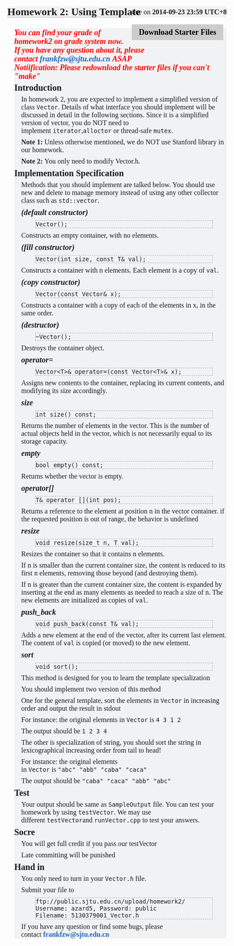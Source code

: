 
<h3 style="padding: 0px; margin: 24px 0px 8px; font-size: 24px; line-height: 24px; border-bottom-width: 1px; border-bottom-style: solid; border-bottom-color: rgb(170, 170, 170); font-family: 'Heiti SC', 黑体-简, 'MS Yahei', 微软雅黑, STXihei, 华文细黑, 'WenQuanYi ZenHei', 文泉驿正黑体, Sans-sarif; background-color: rgb(241, 242, 243);">Homework 2: Using Template</h3>
<span class="assignment_due" style="margin: -32px 0px 0px; line-height: 24px; font-size: 16px; float: right; font-family: 'Heiti SC', 黑体-简, 'MS Yahei', 微软雅黑, STXihei, 华文细黑, 'WenQuanYi ZenHei', 文泉驿正黑体, Sans-sarif; background-color: rgb(241, 242, 243);">due on&nbsp;<time class="due_time" datetime="2014-09-23T23:59:59+08:00" style="font-weight: bold;">2014-09-23 23:59 UTC+8</time></span><a class="assignment_ref" href="http://tcloud.sjtu.edu.cn/course/se106/2014/assignments/homework2/homework2.zip" style="color: rgb(0, 0, 0); font-weight: bold; text-decoration: none; outline-style: none; display: block; float: right; padding: 8px 16px; line-height: 20px; font-size: 18px; margin: 8px; font-family: 'Heiti SC', 黑体-简, 'MS Yahei', 微软雅黑, STXihei, 华文细黑, 'WenQuanYi ZenHei', 文泉驿正黑体, Sans-sarif; background: rgb(204, 204, 204);">Download Starter Files</a><br style="font-family: 'Heiti SC', 黑体-简, 'MS Yahei', 微软雅黑, STXihei, 华文细黑, 'WenQuanYi ZenHei', 文泉驿正黑体, Sans-sarif; font-size: 16px; line-height: normal; background-color: rgb(241, 242, 243);">
<div class="in" style="margin: 0px 0px 0px 16px; font-family: 'Heiti SC', 黑体-简, 'MS Yahei', 微软雅黑, STXihei, 华文细黑, 'WenQuanYi ZenHei', 文泉驿正黑体, Sans-sarif; font-size: 16px; line-height: normal; background-color: rgb(241, 242, 243);">
<h5 style="padding: 0px; margin: 0px; font-size: 18px; line-height: 20px; color: red;">You can find your grade of homework2 on grade system now. If you have any question about it, please contact&nbsp;<a href="mailto:frankfzw@sjtu.edu.cn" style="color: rgb(34, 102, 187); text-decoration: none; outline-style: none;">frankfzw@sjtu.edu.cn</a>&nbsp;ASAP</h5>
<h5 style="padding: 0px; margin: 0px; font-size: 18px; line-height: 20px; color: red;">Notiification: Please redownload the starter files if you can't "make"</h5>
<h4 style="padding: 0px; margin: 6px 0px; font-size: 20px; line-height: 20px;">Introduction</h4>
<div class="in" style="margin: 0px 0px 0px 16px;">
<p style="margin: 8px 0px;">In homework 2, you are expected to implement a simplified version of class&nbsp;<code>Vector</code>. Details of what interface you should implement will be discussed in detail in the following sections. Since it is a simplified version of vector, you do NOT need to implement&nbsp;<code>iterator</code>,<code>alloctor</code>&nbsp;or thread-safe&nbsp;<code>mutex</code>.</p>
<p style="margin: 8px 0px;"><strong>Note 1:&nbsp;</strong>Unless otherwise mentioned, we do NOT use Stanford library in our homework.</p>
<p style="margin: 8px 0px;"><strong>Note 2:&nbsp;</strong>You only need to modify Vector.h.</p>
</div>
<h4 style="padding: 0px; margin: 6px 0px; font-size: 20px; line-height: 20px;">Implementation Specification</h4>
<div class="in" style="margin: 0px 0px 0px 16px;">
<p style="margin: 8px 0px;">Methods that you should implement are talked below. You should use new and delete to manage memory instead of using any other collector class such as&nbsp;<code>std::vector</code>.</p>
<h5 style="padding: 0px; margin: 0px; font-size: 18px; line-height: 20px;">(default constructor)</h5>
<code class="codep" style="border: 1px dashed rgb(170, 170, 170); display: block; margin: 8px 32px;">Vector();</code>
<p style="margin: 8px 0px;">Constructs an empty container, with no elements.</p>
<h5 style="padding: 0px; margin: 0px; font-size: 18px; line-height: 20px;">(fill constructor)</h5>
<code class="codep" style="border: 1px dashed rgb(170, 170, 170); display: block; margin: 8px 32px;">Vector(int size, const T&amp; val);</code>
<p style="margin: 8px 0px;">Constructs a container with n elements. Each element is a copy of&nbsp;<code>val</code>.</p>
<h5 style="padding: 0px; margin: 0px; font-size: 18px; line-height: 20px;">(copy constructor)</h5>
<code class="codep" style="border: 1px dashed rgb(170, 170, 170); display: block; margin: 8px 32px;">Vector(const Vector&amp; x);</code>
<p style="margin: 8px 0px;">Constructs a container with a copy of each of the elements in x, in the same order.</p>
<h5 style="padding: 0px; margin: 0px; font-size: 18px; line-height: 20px;">(destructor)</h5>
<code class="codep" style="border: 1px dashed rgb(170, 170, 170); display: block; margin: 8px 32px;">~Vector();</code>
<p style="margin: 8px 0px;">Destroys the container object.</p>
<h5 style="padding: 0px; margin: 0px; font-size: 18px; line-height: 20px;">operator=</h5>
<code class="codep" style="border: 1px dashed rgb(170, 170, 170); display: block; margin: 8px 32px;">Vector&lt;T&gt;&amp; operator=(const Vector&lt;T&gt;&amp; x);</code>
<p style="margin: 8px 0px;">Assigns new contents to the container, replacing its current contents, and modifying its size accordingly.</p>
<h5 style="padding: 0px; margin: 0px; font-size: 18px; line-height: 20px;">size</h5>
<code class="codep" style="border: 1px dashed rgb(170, 170, 170); display: block; margin: 8px 32px;">int size() const;</code>
<p style="margin: 8px 0px;">Returns the number of elements in the vector. This is the number of actual objects held in the vector, which is not necessarily equal to its storage capacity.</p>
<h5 style="padding: 0px; margin: 0px; font-size: 18px; line-height: 20px;">empty</h5>
<code class="codep" style="border: 1px dashed rgb(170, 170, 170); display: block; margin: 8px 32px;">bool empty() const;</code>
<p style="margin: 8px 0px;">Returns whether the vector is empty.</p>
<h5 style="padding: 0px; margin: 0px; font-size: 18px; line-height: 20px;">operator[]</h5>
<code class="codep" style="border: 1px dashed rgb(170, 170, 170); display: block; margin: 8px 32px;">T&amp; operator [](int pos);</code>
<p style="margin: 8px 0px;">Returns a reference to the element at position n in the vector container. if the requested position is out of range, the behavior is undefined</p>
<h5 style="padding: 0px; margin: 0px; font-size: 18px; line-height: 20px;">resize</h5>
<code class="codep" style="border: 1px dashed rgb(170, 170, 170); display: block; margin: 8px 32px;">void resize(size_t n, T val);</code>
<p style="margin: 8px 0px;">Resizes the container so that it contains n elements.</p>
<p style="margin: 8px 0px;">If n is smaller than the current container size, the content is reduced to its first n elements, removing those beyond (and destroying them).</p>
<p style="margin: 8px 0px;">If n is greater than the current container size, the content is expanded by inserting at the end as many elements as needed to reach a size of n. The new elements are initialized as copies of&nbsp;<code>val</code>.</p>
<h5 style="padding: 0px; margin: 0px; font-size: 18px; line-height: 20px;">push_back</h5>
<code class="codep" style="border: 1px dashed rgb(170, 170, 170); display: block; margin: 8px 32px;">void push_back(const T&amp; val);</code>
<p style="margin: 8px 0px;">Adds a new element at the end of the vector, after its current last element. The content of&nbsp;<code>val</code>&nbsp;is copied (or moved) to the new element.</p>
<h5 style="padding: 0px; margin: 0px; font-size: 18px; line-height: 20px;">sort</h5>
<code class="codep" style="border: 1px dashed rgb(170, 170, 170); display: block; margin: 8px 32px;">void sort();</code>
<p style="margin: 8px 0px;">This method is designed for you to learn the template specialization</p>
<p style="margin: 8px 0px;">You should implement two version of this method</p>
<p style="margin: 8px 0px;">One for the general template, sort the elements in&nbsp;<code>Vector</code>&nbsp;in increasing order and output the result in stdout</p>
<p style="margin: 8px 0px;">For instance: the original elements in&nbsp;<code>Vector</code>&nbsp;is&nbsp;<code>4&nbsp;3&nbsp;1&nbsp;2</code></p>
<p style="margin: 8px 0px;">The output should be&nbsp;<code>1&nbsp;2&nbsp;3&nbsp;4</code></p>
<p style="margin: 8px 0px;">The other is specialization of string, you should sort the string in lexicographical increasing order from tail to head!</p>
<p style="margin: 8px 0px;">For instance: the original elements in&nbsp;<code>Vector</code>&nbsp;is&nbsp;<code>"abc"&nbsp;"abb"&nbsp;"caba"&nbsp;"caca"</code></p>
<p style="margin: 8px 0px;">The output should be&nbsp;<code>"caba"&nbsp;"caca"&nbsp;"abb"&nbsp;"abc"</code></p>
</div>
<h4 style="padding: 0px; margin: 6px 0px; font-size: 20px; line-height: 20px;">Test</h4>
<div class="in" style="margin: 0px 0px 0px 16px;">
<p style="margin: 8px 0px;">Your output should be same as&nbsp;<code>SampleOutput</code>&nbsp;file. You can test your homework by using&nbsp;<code>testVector</code>. We may use different&nbsp;<code>testVector</code>and&nbsp;<code>runVector.cpp</code>&nbsp;to test your answers.</p>
</div>
<h4 style="padding: 0px; margin: 6px 0px; font-size: 20px; line-height: 20px;">Socre</h4>
<div class="in" style="margin: 0px 0px 0px 16px;">
<p style="margin: 8px 0px;">You will get full credit if you pass our testVector</p>
<p style="margin: 8px 0px;">Late committing will be punished</p>
</div>
<h4 style="padding: 0px; margin: 6px 0px; font-size: 20px; line-height: 20px;">Hand in</h4>
<div class="in" style="margin: 0px 0px 0px 16px;">
<p style="margin: 8px 0px;">You only need to turn in your&nbsp;<code>Vector.h</code>&nbsp;file.</p>
<p style="margin: 8px 0px;">Submit your file to</p>
<p style="margin: 8px 0px;"><code class="codep" style="border: 1px dashed rgb(170, 170, 170); display: block; margin: 8px 32px;">ftp://public.sjtu.edu.cn/upload/homework2/<br>Username: azard5, Password: public<br>Filename: 5130379001_Vector.h</code></p>
<p style="margin: 8px 0px;">If you have any question or find some bugs, please contact&nbsp;<a href="mailto:frankfzw@sjtu.edu.cn" style="color: rgb(34, 102, 187); font-weight: bold; text-decoration: none; outline-style: none;">frankfzw@sjtu.edu.cn</a></p>
</div>
</div>
